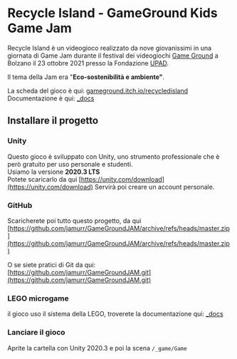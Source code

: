 ﻿# Recycle Island - GameGround Kids Game Jam

Recycle Island è un videogioco realizzato da nove giovanissimi in una giornata di Game Jam durante il festival dei videogiochi [Game Ground](https://www.gameground.it/) a Bolzano il 23 ottobre 2021 presso la Fondazione [UPAD](https://www.upad.it/).

Il tema della Jam era "**Eco-sostenibilità e ambiente"**.

La scheda del gioco è qui: [gameground.itch.io/recycledisland](https://gameground.itch.io/recycledisland)
Documentazione è qui: [_docs](./docs/)

## Installare il progetto

### Unity
Questo gioco è sviluppato con Unity, uno strumento professionale che è però gratuito per uso personale e studenti.  
Usiamo la versione **2020.3 LTS**  
Potete scaricarlo da qui [https://unity.com/download](https://unity.com/download)
Servirà poi creare un account personale.

### GitHub
Scaricherete poi tutto questo progetto, da qui [https://github.com/jamurr/GameGroundJAM/archive/refs/heads/master.zip](https://github.com/jamurr/GameGroundJAM/archive/refs/heads/master.zip)

O se siete pratici di Git da qui: [https://github.com/jamurr/GameGroundJAM.git](https://github.com/jamurr/GameGroundJAM.git)

### LEGO microgame
il gioco uso il sistema della LEGO, troverete la documentazione qui: [_docs](./docs/)

### Lanciare il gioco
Aprite la cartella con Unity 2020.3 e poi la scena ```/_game/Game```

